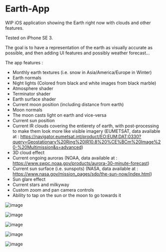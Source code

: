 # Earth-App

WIP iOS application showing the Earth right now with clouds and other features.

Tested on iPhone SE 3.

The goal is to have a representation of the earth as visually accurate as possible, and then adding UI features and possibly weather forecast...

The app features :

- Monthly earth textures (i.e. snow in Asia/America/Europe in Winter)
- Earth normals
- Night lights (Colored from black and white images from black marble)
- Atmosphere shader 
- Terminator shader
- Earth surface shader
- Current moon position (including distance from earth)
- Moon normals
- The moon casts light on earth and vice-versa
- Current sun position
- Current IR clouds covering the entierety of earth, with post-processing to make them look more like visible imagery (EUMETSAT, data available at : https://navigator.eumetsat.int/product/EO:EUM:DAT:0330?query=Geostationary%20Ring%20IR10.8%20%CE%BCm%20Image%20-%20Multimission&s=advanced)
- 3D cloud effect
- Current ongoing auroras (NOAA, data available at : https://www.swpc.noaa.gov/products/aurora-30-minute-forecast)
- Current sun surface (i.e. sunspots) (NASA, data available at : https://www.nasa.gov/mission_pages/sdo/the-sun-now/index.html)
- Sun glare effect
- Current stars and milkyway
- Custom zoom and pan camera controls
- Ability to tap on the sun or the moon to go towards it

<blockquote class="imgur-embed-pub" lang="en" data-id="a/WgYbzsY" data-context="false" ><a href="//imgur.com/a/WgYbzsY"></a></blockquote><script async src="//s.imgur.com/min/embed.js" charset="utf-8"></script>

![image](https://i.imgur.com/JbweKXu.png)

![image](https://i.imgur.com/RKSQ6lP.png)

![image](https://i.imgur.com/zbpHLbL.png)

![image](https://i.imgur.com/VHtroDt.png)

![image](https://i.imgur.com/YQ2fWhw.png)
